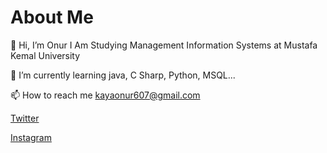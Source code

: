 


# About Me

👋 Hi, I’m Onur I Am Studying Management Information Systems at Mustafa Kemal University 

🌱 I’m currently learning java, C Sharp, Python, MSQL...

📫 How to reach me kayaonur607@gmail.com


[Twitter](https://www.twitter.com/kayaonur607)
                     
[Instagram](https://www.instagram.com/kayaonur607)

<!---
kayaonur607/kayaonur607 is a ✨ special ✨ repository because its `README.md` (this file) appears on your GitHub profile.
You can click the Preview link to take a look at your changes.
--->


